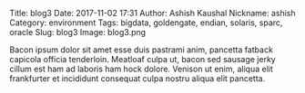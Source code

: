 Title: blog3
Date: 2017-11-02 17:31
Author: Ashish Kaushal
Nickname: ashish
Category: environment
Tags: bigdata, goldengate, endian, solaris, sparc, oracle
Slug: blog3
Image: blog3.png

Bacon ipsum dolor sit amet esse duis pastrami anim, pancetta fatback capicola officia tenderloin. Meatloaf culpa ut, bacon sed sausage jerky cillum est ham ad laboris ham hock dolore. Venison ut enim, aliqua elit frankfurter et incididunt consequat culpa nostru aliqua elit pancetta. 
